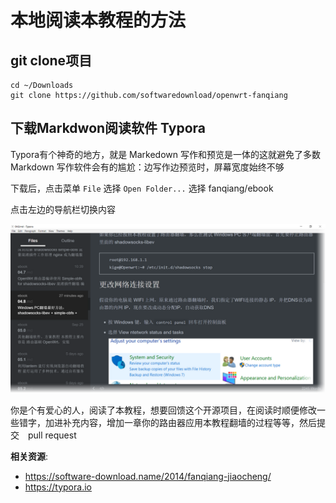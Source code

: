 本地阅读本教程的方法
==================

git clone项目
--------

    cd ~/Downloads
    git clone https://github.com/softwaredownload/openwrt-fanqiang

下载Markdwon阅读软件 Typora
--------

Typora有个神奇的地方，就是 Markedown 写作和预览是一体的这就避免了多数 Markdown 写作软件会有的尴尬：边写作边预览时，屏幕宽度始终不够

下载后，点击菜单 `File` 选择 `Open Folder...` 选择 fanqiang/ebook

点击左边的导航栏切换内容

![Read fanqaing book locally](images/9.2.read-book-locally.png)

你是个有爱心的人，阅读了本教程，想要回馈这个开源项目，在阅读时顺便修改一些错字，加进补充内容，增加一章你的路由器应用本教程翻墙的过程等等，然后提交　pull request

**相关资源**:

- https://software-download.name/2014/fanqiang-jiaocheng/
- https://typora.io